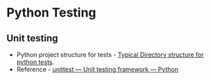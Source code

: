 # Python Testing 

## Unit testing

- Python project structure for tests - [Typical Directory structure for python tests](https://gist.github.com/tasdikrahman/2bdb3fb31136a3768fac).
- Reference - [unittest — Unit testing framework — Python](https://docs.python.org/3/library/unittest.html)
